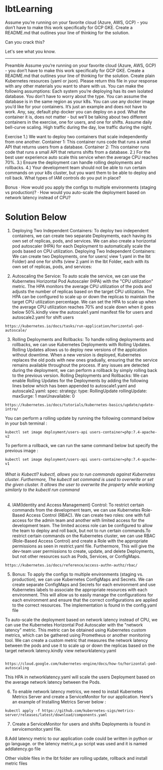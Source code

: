 # IbtLearning
Assume you’re running on your favorite cloud (Azure, AWS, GCP) - you don’t have to make this work specifically for GCP GKE. Create a README.md that outlines your line of thinking for the solution.

Can you crack this?

Let's see what you know.

___________________
Preamble
Assume you’re running on your favorite cloud (Azure, AWS, GCP) - you don’t have to make this work specifically for GCP GKE.
Create a README.md that outlines your line of thinking for the solution.
Create plain Kubernetes resources (yaml or json). Please return this file in your response with any other materials you want to share with us.
You can make the following assumptions:
Each system you’re deploying has its own isolated database. You don’t have to worry about the type. You can assume the database is in the same region as your k8s.
You can use any docker image you’d like for your containers. It’s just an example and does not have to work. Any, say, default php docker you can deploy on a pod. What the container it is, does not matter - but we’ll be talking about two different containers in the exercise, one for users, and one for shifts.
Assume daily bell-curve scaling. High traffic during the day, low traffic during the night.

Exercise
1.) We want to deploy two containers that scale independently from one another.
Container 1: This container runs code that runs a small API that returns users from a database.
Container 2: This container runs code that runs a small API that returns shifts from a database.
2.) For the best user experience auto scale this service when the average CPU reaches 70%.
3.) Ensure the deployment can handle rolling deployments and rollbacks.
4.) Your development team should not be able to run certain commands on your k8s cluster, but you want them to be able to deploy and roll back. What types of IAM controls do you put in place?

Bonus
·    How would you apply the configs to multiple environments (staging vs production)?
·    How would you auto-scale the deployment based on network latency instead of CPU?

# Solution Below

1. Deploying Two Independent Containers:
To deploy two independent containers, we can create two separate Deployments, each having its own set of replicas, pods, and services. We can also create a horizontal pod autoscaler (HPA) for each Deployment to automatically scale the pods based on CPU utilization. Deploying Two Independent Containers: We can create two Deployments, one for users( view 1.yaml in the Ibt Folder) and one for shifts (view 2.yaml in the Ibt Folder, each with its own set of replicas, pods, and services:



2. Autoscaling the Service:
To auto scale the service, we can use the Kubernetes Horizontal Pod Autoscaler (HPA) with the "CPU utilization" metric. The HPA monitors the average CPU utilization of the pods and adjusts the number of replicas based on the target CPU utilization. The HPA can be configured to scale up or down the replicas to maintain the target CPU utilization percentage. We can set the HPA to scale up when the average CPU utilization reaches 70% and scale down when it goes below 50%.kindly view the autoscale1.yaml manifest file for users and autoscale2.yaml for shift users

```
https://kubernetes.io/docs/tasks/run-application/horizontal-pod-autoscale/
```

3. Rolling Deployments and Rollbacks:
To handle rolling deployments and rollbacks, we can use Kubernetes Deployments with Rolling Updates. Rolling Updates allows us to deploy new versions of the application without downtime. When a new version is deployed, Kubernetes replaces the old pods with new ones gradually, ensuring that the service remains available throughout the process. If any issues are detected during the deployment, we can perform a rollback by simply rolling back to the previous version.
Rolling Deployments and Rollbacks:
We can enable Rolling Updates for the Deployments by adding the following lines below which has been appended to autoscale1.yaml and autoscale2.yaml:
spec:
  strategy:
    type: RollingUpdate
    rollingUpdate:
      maxSurge: 1
      maxUnavailable: 0



```
https://kubernetes.io/docs/tutorials/kubernetes-basics/update/update-intro/
```
You can perform a rolling update by running the following command below in your bsh terminal :

```
kubectl set image deployment/users-api users-container=php:7.4-apache-v2
```
To perform a rollback, we can run the same command below but specify the previous image :

```
kubectl set image deployment/users-api users-container=php:7.4-apache-v1
```
###### What is Kubectl?  kubectl, allows you to run commands against Kubernetes cluster. Furthermore, The kubectl set command is used to overwrite or set the given cluster. It allows the user to overwrite the property while working similarly to the kubectl run command

4. IAM(Identity and Access Management) Control:
To restrict certain commands from the development team, we can use Kubernetes Role-Based Access Control (RBAC). We can create two roles: one with full access for the admin team and another with limited access for the development team. The limited access role can be configured to allow the team to deploy and roll back, but not to run certain commands.To restrict certain commands on the Kubernetes cluster, we can use RBAC (Role-Based Access Control) and create a Role with the appropriate permissions as seen in restrict.yaml file. Furthermore, This will give the dev-team user permissions to create, update, and delete Deployments, but not other resources such as Pods, Services, or ConfigMaps.


```
https://kubernetes.io/docs/reference/access-authn-authz/rbac/
```

5. Bonus:
To apply the configs to multiple environments (staging vs. production), we can use Kubernetes ConfigMaps and Secrets. We can create separate ConfigMaps and Secrets for each environment and use Kubernetes labels to associate the appropriate resources with each environment. This will allow us to easily manage the configurations for each environment and ensure that the correct configurations are applied to the correct resources. The implementation is found in the config.yaml file

To auto-scale the deployment based on network latency instead of CPU, we can use the Kubernetes Horizontal Pod Autoscaler with the "network latency" metric. This metric can be obtained using Kubernetes custom metrics, which can be gathered using Prometheus or another monitoring tool. We can create a custom metric that measures the network latency between the pods and use it to scale up or down the replicas based on the target network latency.kindly view networklatency.yaml

```

https://cloud.google.com/kubernetes-engine/docs/how-to/horizontal-pod-autoscaling
```

This HPA in networklatency.yaml will scale the users Deployment based on the average network latency between the Pods.

6. To enable network latency metrics, we need to install Kubernetes Metrics Server and create a ServiceMonitor for our application. Here's an example of Installing Metrics Server below :

```
kubectl apply -f https://github.com/kubernetes-sigs/metrics-server/releases/latest/download/components.yaml

```

7. Create a ServiceMonitor for users and shifts Deployments is found in servicemonitor.yaml file.

8.Add latency metric to our application code could be written in python or go language. or the latency metric,a `go` script was used and it is named addlatency.go file

Other visible files in the Ibt folder are rolling update, rollback and install metric files


